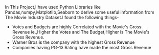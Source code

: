 In This Project,I have used Python Libraries like Pandas,numpy,Matplotlib,Seaborn to derive some useful information from The Movie Industry Dataset.I found the following things-
* Votes and Budgets are highly Correlated with the Movie's Gross Revenue ie.,Higher the Votes and The Budget,Higher is The Movie's Gross Revenue.
* Warner Bros is the company with the highest Gross Revenue
* Companies having PG-13 Rating have made the most Gross Revenue
